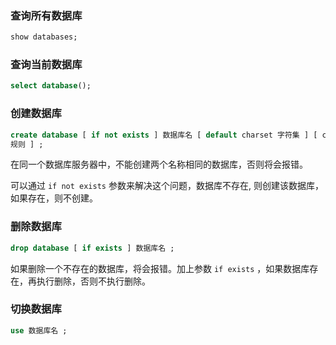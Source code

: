 ### 查询所有数据库

```sql
show databases;
```

### 查询当前数据库

```sql
select database();
```

### 创建数据库

```sql
create database [ if not exists ] 数据库名 [ default charset 字符集 ] [ collate 排序
规则 ] ;
```

在同一个数据库服务器中，不能创建两个名称相同的数据库，否则将会报错。  

可以通过 `if not exists` 参数来解决这个问题，数据库不存在, 则创建该数据库，如果存在，则不创建。  

### 删除数据库

```sql
drop database [ if exists ] 数据库名 ;
```

如果删除一个不存在的数据库，将会报错。加上参数 `if exists` ，如果数据库存在，再执行删除，否则不执行删除。

### 切换数据库

```sql
use 数据库名 ;
```

